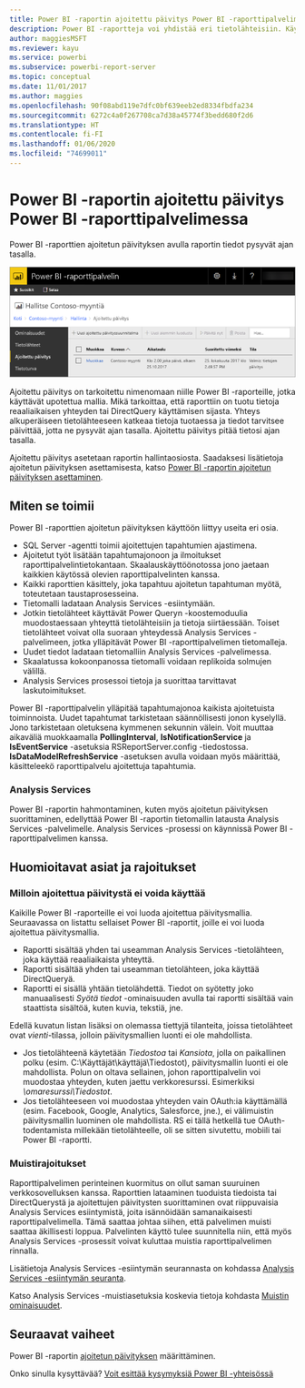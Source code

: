 ```yaml
---
title: Power BI -raportin ajoitettu päivitys Power BI -raporttipalvelimessa
description: Power BI -raportteja voi yhdistää eri tietolähteisiin. Käytettävissä on eri tietolähteitä riippuen siitä, miten tietoja käytetään.
author: maggiesMSFT
ms.reviewer: kayu
ms.service: powerbi
ms.subservice: powerbi-report-server
ms.topic: conceptual
ms.date: 11/01/2017
ms.author: maggies
ms.openlocfilehash: 90f08abd119e7dfc0bf639eeb2ed8334fbdfa234
ms.sourcegitcommit: 6272c4a0f267708ca7d38a45774f3bedd680f2d6
ms.translationtype: HT
ms.contentlocale: fi-FI
ms.lasthandoff: 01/06/2020
ms.locfileid: "74699011"
---
```

# <a name="power-bi-report-scheduled-refresh-in-power-bi-report-server"></a>Power BI -raportin ajoitettu päivitys Power BI -raporttipalvelimessa
Power BI -raporttien ajoitetun päivityksen avulla raportin tiedot pysyvät ajan tasalla.

![Ajoitettu päivitys Power BI -raporttipalvelimessa](media/scheduled-refresh/scheduled-refresh-success.png)

Ajoitettu päivitys on tarkoitettu nimenomaan niille Power BI -raporteille, jotka käyttävät upotettua mallia. Mikä tarkoittaa, että raporttiin on tuotu tietoja reaaliaikaisen yhteyden tai DirectQuery käyttämisen sijasta. Yhteys alkuperäiseen tietolähteeseen katkeaa tietoja tuotaessa ja tiedot tarvitsee päivittää, jotta ne pysyvät ajan tasalla. Ajoitettu päivitys pitää tietosi ajan tasalla.

Ajoitettu päivitys asetetaan raportin hallintaosiosta. Saadaksesi lisätietoja ajoitetun päivityksen asettamisesta, katso [Power BI -raportin ajoitetun päivityksen asettaminen](configure-scheduled-refresh.md).

## <a name="how-this-works"></a>Miten se toimii
Power BI -raporttien ajoitetun päivityksen käyttöön liittyy useita eri osia.

* SQL Server -agentti toimii ajoitettujen tapahtumien ajastimena.
* Ajoitetut työt lisätään tapahtumajonoon ja ilmoitukset raporttipalvelintietokantaan. Skaalauskäyttöönotossa jono jaetaan kaikkien käytössä olevien raporttipalvelinten kanssa.
* Kaikki raporttien käsittely, joka tapahtuu ajoitetun tapahtuman myötä, toteutetaan taustaprosesseina.
* Tietomalli ladataan Analysis Services -esiintymään.
* Jotkin tietolähteet käyttävät Power Queryn -koostemoduulia muodostaessaan yhteyttä tietolähteisiin ja tietoja siirtäessään. Toiset tietolähteet voivat olla suoraan yhteydessä Analysis Services -palvelimeen, jotka ylläpitävät Power BI -raporttipalvelimen tietomalleja.
* Uudet tiedot ladataan tietomalliin Analysis Services -palvelimessa.
* Skaalatussa kokoonpanossa tietomalli voidaan replikoida solmujen välillä.
* Analysis Services prosessoi tietoja ja suorittaa tarvittavat laskutoimitukset.

Power BI -raporttipalvelin ylläpitää tapahtumajonoa kaikista ajoitetuista toiminnoista. Uudet tapahtumat tarkistetaan säännöllisesti jonon kyselyllä. Jono tarkistetaan oletuksena kymmenen sekunnin välein. Voit muuttaa aikaväliä muokkaamalla **PollingInterval**, **IsNotificationService** ja **IsEventService** -asetuksia RSReportServer.config -tiedostossa. **IsDataModelRefreshService** -asetuksen avulla voidaan myös määrittää, käsitteleekö raporttipalvelu ajoitettuja tapahtumia.

### <a name="analysis-services"></a>Analysis Services
Power BI -raportin hahmontaminen, kuten myös ajoitetun päivityksen suorittaminen, edellyttää Power BI -raportin tietomallin latausta Analysis Services -palvelimelle. Analysis Services -prosessi on käynnissä Power BI -raporttipalvelimen kanssa.

## <a name="considerations-and-limitations"></a>Huomioitavat asiat ja rajoitukset
### <a name="when-scheduled-refresh-cant-be-used"></a>Milloin ajoitettua päivitystä ei voida käyttää
Kaikille Power BI -raporteille ei voi luoda ajoitettua päivitysmallia. Seuraavassa on listattu sellaiset Power BI -raportit, joille ei voi luoda ajoitettua päivitysmallia.

* Raportti sisältää yhden tai useamman Analysis Services -tietolähteen, joka käyttää reaaliaikaista yhteyttä.
* Raportti sisältää yhden tai useamman tietolähteen, joka käyttää DirectQueryä.
* Raportti ei sisällä yhtään tietolähdettä. Tiedot on syötetty joko manuaalisesti *Syötä tiedot* -ominaisuuden avulla tai raportti sisältää vain staattista sisältöä, kuten kuvia, tekstiä, jne.

Edellä kuvatun listan lisäksi on olemassa tiettyjä tilanteita, joissa tietolähteet ovat *vienti*-tilassa, jolloin päivitysmallien luonti ei ole mahdollista.

* Jos tietolähteenä käytetään *Tiedostoa* tai *Kansiota*, jolla on paikallinen polku (esim. C:\Käyttäjät\käyttäjä\Tiedostot), päivitysmallin luonti ei ole mahdollista. Polun on oltava sellainen, johon raporttipalvelin voi muodostaa yhteyden, kuten jaettu verkkoresurssi. Esimerkiksi *\\omaresurssi\Tiedostot*.
* Jos tietolähteeseen voi muodostaa yhteyden vain OAuth:ia käyttämällä (esim. Facebook, Google, Analytics, Salesforce, jne.), ei välimuistin päivitysmallin luominen ole mahdollista. RS ei tällä hetkellä tue OAuth-todentamista millekään tietolähteelle, oli se sitten sivutettu, mobiili tai Power BI -raportti.

### <a name="memory-limits"></a>Muistirajoitukset
Raporttipalvelimen perinteinen kuormitus on ollut saman suuruinen verkkosovelluksen kanssa. Raporttien lataaminen tuoduista tiedoista tai DirectQuerystä ja ajoitettujen päivitysten suorittaminen ovat riippuvaisia Analysis Services esiintymistä, joita isännöidään samanaikaisesti raporttipalvelimella. Tämä saattaa johtaa siihen, että palvelimen muisti saattaa äkillisesti loppua. Palvelinten käyttö tulee suunnitella niin, että myös Analysis Services -prosessit voivat kuluttaa muistia raporttipalvelimen rinnalla.

Lisätietoja Analysis Services -esiintymän seurannasta on kohdassa [Analysis Services -esiintymän seuranta](https://docs.microsoft.com/sql/analysis-services/instances/monitor-an-analysis-services-instance).

Katso Analysis Services -muistiasetuksia koskevia tietoja kohdasta [Muistin ominaisuudet](https://docs.microsoft.com/sql/analysis-services/server-properties/memory-properties).

## <a name="next-steps"></a>Seuraavat vaiheet
Power BI -raportin [ajoitetun päivityksen](configure-scheduled-refresh.md) määrittäminen.

Onko sinulla kysyttävää? [Voit esittää kysymyksiä Power BI -yhteisössä](https://community.powerbi.com/)

